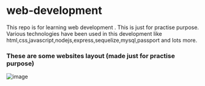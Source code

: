 # web-development 
This repo is for learning web development . This is just for practise purpose. Various technologies have been used in this development like 
html,css,javascript,nodejs,express,sequelize,mysql,passport and lots more.
### These are some websites layout (made just for practise purpose)

![image](https://user-images.githubusercontent.com/46247882/81099542-b4065880-8f28-11ea-89b8-29c91c49c109.png)
